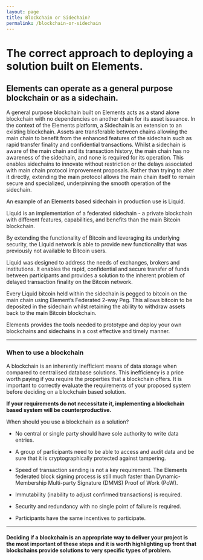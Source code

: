 ```yaml
---
layout: page
title: Blockchain or Sidechain?
permalink: /blockchain-or-sidechain
---
```

# The correct approach to deploying a solution built on Elements.

## Elements can operate as a general purpose blockchain or as a sidechain.

A general purpose blockchain built on Elements acts as a stand alone blockchain with no dependencies on another chain for its asset issuance.
In the context of the Elements platform, a Sidechain is an extension to an existing blockchain. Assets are transferable between chains allowing the main chain to benefit from the enhanced features of the sidechain such as rapid transfer finality and confidential transactions. Whilst a sidechain is aware of the main chain and its transaction history, the main chain has no awareness of the sidechain, and none is required for its operation. This enables sidechains to innovate without restriction or the delays associated with main chain protocol improvement proposals. Rather than trying to alter it directly, extending the main protocol allows the main chain itself to remain secure and specialized, underpinning the smooth operation of the sidechain.
 
An example of an Elements based sidechain in production use is Liquid.
 
Liquid is an implementation of a federated sidechain - a private blockchain with different features, capabilities, and benefits than the main Bitcoin blockchain.
 
By extending the functionality of Bitcoin and leveraging its underlying security, the Liquid network is able to provide new functionality that was previously not available to Bitcoin users.
 
Liquid was designed to address the needs of exchanges, brokers and institutions. It enables the rapid, confidential and secure transfer of funds between participants and provides a solution to the inherent problem of delayed transaction finality on the Bitcoin network.
 
Every Liquid bitcoin held within the sidechain is pegged to bitcoin on the main chain using Element’s Federated 2-way Peg. This allows bitcoin to be deposited in the sidechain whilst retaining the ability to withdraw assets back to the main Bitcoin blockchain.
 
Elements provides the tools needed to prototype and deploy your own blockchains and sidechains in a cost effective and timely manner.

* * * 

### When to use a blockchain

A blockchain is an inherently inefficient means of data storage when compared to centralised database solutions. This inefficiency is a price worth paying if you require the properties that a blockchain offers. It is important to correctly evaluate the requirements of your proposed system before deciding on a blockchain based solution.

**If your requirements do not necessitate it, implementing a blockchain based system will be counterproductive.**
 
When should you use a blockchain as a solution?

* No central or single party should have sole authority to write data entries.

* A group of participants need to be able to access and audit data and be sure that it is cryptographically protected against tampering.

* Speed of transaction sending is not a key requirement. The Elements federated block signing process is still much faster than Dynamic-Membership Multi-party Signature (DMMS) Proof of Work (PoW).

* Immutability (inability to adjust confirmed transactions) is required.

* Security and redundancy with no single point of failure is required.

* Participants have the same incentives to participate.

* * *

#### Deciding if a blockchain is an appropriate way to deliver your project is the most important of these steps and it is worth highlighting up front that blockchains provide solutions to very specific types of problem.

